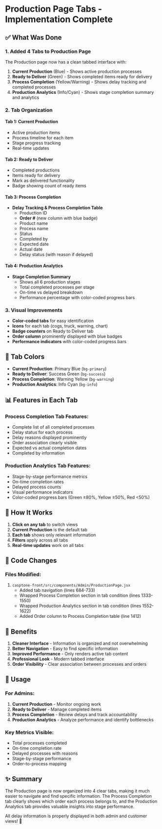 # Production Page Tabs - Implementation Complete

## ✅ What Was Done

### 1. Added 4 Tabs to Production Page

The Production page now has a clean tabbed interface with:

1. **Current Production** (Blue) - Shows active production processes
2. **Ready to Deliver** (Green) - Shows completed items ready for delivery
3. **Process Completion** (Yellow/Warning) - Shows delay tracking and completed processes
4. **Production Analytics** (Info/Cyan) - Shows stage completion summary and analytics

### 2. Tab Organization

#### Tab 1: Current Production
- Active production items
- Process timeline for each item
- Stage progress tracking
- Real-time updates

#### Tab 2: Ready to Deliver
- Completed productions
- Items ready for delivery
- Mark as delivered functionality
- Badge showing count of ready items

#### Tab 3: Process Completion
- **Delay Tracking & Process Completion Table**
  - Production ID
  - **Order #** (new column with blue badge)
  - Product name
  - Process name
  - Status
  - Completed by
  - Expected date
  - Actual date
  - Delay status (with reason if delayed)

#### Tab 4: Production Analytics
- **Stage Completion Summary**
  - Shows all 6 production stages
  - Total completed processes per stage
  - On-time vs delayed breakdown
  - Performance percentage with color-coded progress bars

### 3. Visual Improvements

- **Color-coded tabs** for easy identification
- **Icons** for each tab (cogs, truck, warning, chart)
- **Badge counters** on Ready to Deliver tab
- **Order column** prominently displayed with blue badges
- **Performance indicators** with color-coded progress bars

## 🎨 Tab Colors

- **Current Production**: Primary Blue (`bg-primary`)
- **Ready to Deliver**: Success Green (`bg-success`)
- **Process Completion**: Warning Yellow (`bg-warning`)
- **Production Analytics**: Info Cyan (`bg-info`)

## 📊 Features in Each Tab

### Process Completion Tab Features:
- Complete list of all completed processes
- Delay status for each process
- Delay reasons displayed prominently
- Order association clearly visible
- Expected vs actual completion dates
- Completed by information

### Production Analytics Tab Features:
- Stage-by-stage performance metrics
- On-time completion rates
- Delayed process counts
- Visual performance indicators
- Color-coded progress bars (Green ≥80%, Yellow ≥50%, Red <50%)

## 🔄 How It Works

1. **Click on any tab** to switch views
2. **Current Production** is the default tab
3. **Each tab** shows only relevant information
4. **Filters** apply across all tabs
5. **Real-time updates** work on all tabs

## 📝 Code Changes

### Files Modified:
1. `casptone-front/src/components/Admin/ProductionPage.jsx`
   - Added tab navigation (lines 684-733)
   - Wrapped Process Completion section in tab condition (lines 1333-1550)
   - Wrapped Production Analytics section in tab condition (lines 1552-1622)
   - Added Order column to Process Completion table (line 1412)

## 🎯 Benefits

1. **Cleaner Interface** - Information is organized and not overwhelming
2. **Better Navigation** - Easy to find specific information
3. **Improved Performance** - Only renders active tab content
4. **Professional Look** - Modern tabbed interface
5. **Order Visibility** - Clear association between processes and orders

## 🚀 Usage

### For Admins:
1. **Current Production** - Monitor ongoing work
2. **Ready to Deliver** - Manage completed items
3. **Process Completion** - Review delays and track accountability
4. **Production Analytics** - Analyze performance and identify bottlenecks

### Key Metrics Visible:
- Total processes completed
- On-time completion rate
- Delayed processes with reasons
- Stage-by-stage performance
- Order-to-process mapping

## ✨ Summary

The Production page is now organized into 4 clear tabs, making it much easier to navigate and find specific information. The Process Completion tab clearly shows which order each process belongs to, and the Production Analytics tab provides valuable insights into stage performance.

All delay information is properly displayed in both admin and customer views! 🎉
